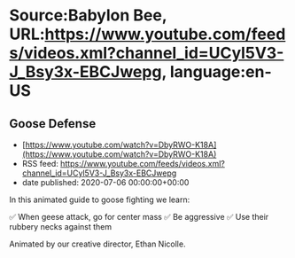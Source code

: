 # Source:Babylon Bee, URL:https://www.youtube.com/feeds/videos.xml?channel_id=UCyl5V3-J_Bsy3x-EBCJwepg, language:en-US

## Goose Defense
 - [https://www.youtube.com/watch?v=DbyRWO-K18A](https://www.youtube.com/watch?v=DbyRWO-K18A)
 - RSS feed: https://www.youtube.com/feeds/videos.xml?channel_id=UCyl5V3-J_Bsy3x-EBCJwepg
 - date published: 2020-07-06 00:00:00+00:00

In this animated guide to goose fighting we learn:

✅ When geese attack, go for center mass
✅ Be aggressive
✅ Use their rubbery necks against them

Animated by our creative director, Ethan Nicolle.

